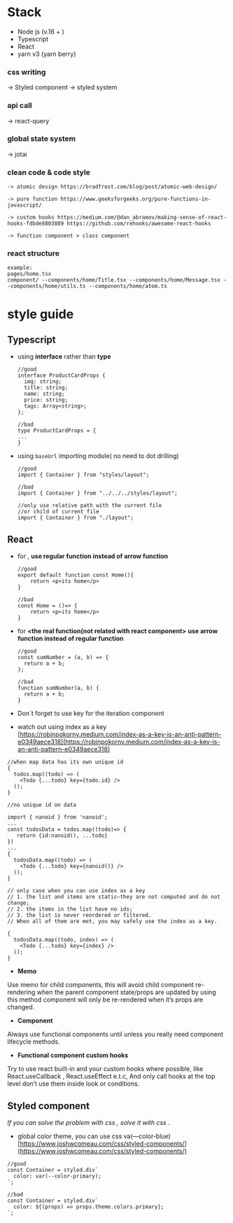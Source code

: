 # Stack

- Node js (v.16 + )
- Typescript
- React
- yarn v3 (yarn berry)

### css writing

-> Styled component -> styled system

### api call

-> react-query

### global state system

-> jotai

### clean code & code style

```
-> atomic design https://bradfrost.com/blog/post/atomic-web-design/

-> pure function https://www.geeksforgeeks.org/pure-functions-in-javascript/

-> custom hooks https://medium.com/@dan_abramov/making-sense-of-react-hooks-fdbde8803889 https://github.com/rehooks/awesome-react-hooks

-> function component > class component
```

### react structure

```
example:
pages/home.tsx
component/ --components/home/Title.tsx --components/home/Message.tsx --components/home/utils.ts --components/home/atom.ts
```

# style guide

## **Typescript**

- using **interface** rather than **type**

  ```tsx
  //good
  interface ProductCardProps {
    img: string;
    title: string;
    name: string;
    price: string;
    tags: Array<string>;
  };

  //bad
  type ProductCardProps = {
  ...
  }

  ```

- using `baseUrl` importing module( no need to dot drilling)

  ```tsx
  //good
  import { Container } from "styles/layout";

  //bad
  import { Container } from "../../../styles/layout";

  //only use relative path with the current file
  //or child of current file
  import { Container } from "./layout";
  ```

## React

- for **<the react component>**, **use regular function instead of arrow function**

  ```tsx
  //good
  export default function const Home(){
      return <p>its home</p>
  }

  //bad
  const Home = ()=> {
      return <p>its home</p>
  }

  ```

- for **<the real function(not related with react component>** **use arrow function instead of regular function**

  ```tsx
  //good
  const sumNumber = (a, b) => {
    return a + b;
  };

  //bad
  function sumNumber(a, b) {
    return a + b;
  }
  ```

- Don`t forget to use key for the iteration component
- watch out using index as a key
  [https://robinpokorny.medium.com/index-as-a-key-is-an-anti-pattern-e0349aece318](https://robinpokorny.medium.com/index-as-a-key-is-an-anti-pattern-e0349aece318)

```tsx
//when map data has its own unique id
{
  todos.map((todo) => (
    <Todo {...todo} key={todo.id} />
  ));
}

//no unique id on data

import { nanoid } from 'nanoid';
...
const todosData = todos.map((todo)=> {
   return {id:nanoid(), ...todo}
})
...
{
  todosData.map((todo) => (
    <Todo {...todo} key={nanoid()} />
  ));
}

// only case when you can use index as a key
// 1. the list and items are static–they are not computed and do not change;
// 2. the items in the list have no ids;
// 3. the list is never reordered or filtered.
// When all of them are met, you may safely use the index as a key.

{
  todosData.map((todo, index) => (
    <Todo {...todo} key={index} />
  ));
}

```

- **Memo**

Use memo for child components, this will avoid child component re-rendering when the parent component state/props are updated by using this method component will only be re-rendered when it’s props are changed.

- **Component**

Always use functional components until unless you really need component lifecycle methods.

- **Functional component custom hooks**

Try to use react built-in and your custom hooks where possible, like React.useCallback , React.useEffect e.t.c, And only call hooks at the top level don’t use them inside look or conditions.

## Styled component

_If you can solve the problem with css , solve it with css ._

- global color theme, you can use css va(—color-blue)
  [https://www.joshwcomeau.com/css/styled-components/](https://www.joshwcomeau.com/css/styled-components/)

```tsx
//good
const Container = styled.div`
  color: var(--color-primary);
`;

//bad
const Container = styled.div`
  color: ${(props) => props.theme.colors.primary};
`;
```
